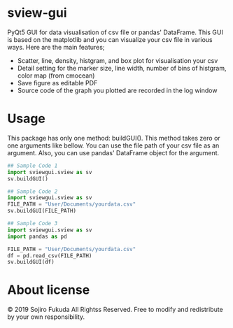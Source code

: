 # sview-gui

PyQt5 GUI for data visualisation of csv file or pandas' DataFrame.
This GUI is based on the matplotlib and you can visualize your csv file in various ways.
Here are the main features;

+ Scatter, line, density, histgram, and box plot for visualisation your csv
+ Detail setting for the marker size, line width, number of bins of histgram, color map (from cmocean)
+ Save figure as editable PDF
+ Source code of the graph you plotted are recorded in the log window


# Usage

This package has only one method: buildGUI(). 
This method takes zero or one arguments like bellow.
You can use the file path of your csv file as an argument.
Also, you can use pandas' DataFrame object for the argument.

```python
## Sample Code 1
import sviewgui.sview as sv
sv.buildGUI()
```

```python
## Sample Code 2
import sviewgui.sview as sv
FILE_PATH = "User/Documents/yourdata.csv"
sv.buildGUI(FILE_PATH)
```

```python
## Sample Code 3
import sviewgui.sview as sv
import pandas as pd

FILE_PATH = "User/Documents/yourdata.csv"
df = pd.read_csv(FILE_PATH)
sv.buildGUI(df)
```

# About license
© 2019 Sojiro Fukuda All Rightss Reserved.
Free to modify and redistribute by your own responsibility.